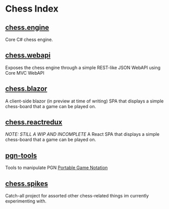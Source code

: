 # Chess Index
## [chess.engine](https://github.com/Chrislee187/chess.engine)
Core C# chess engine.
## [chess.webapi](https://github.com/Chrislee187/chess.webapi)
Exposes the chess engine through a simple REST-like JSON WebAPI using Core MVC WebAPI
## [chess.blazor](https://github.com/Chrislee187/chess.blazor)
A client-side blazor (in preview at time of writing) SPA that displays a simple chess-board that a game can be played on.
## [chess.reactredux](https://github.com/Chrislee187/chess.reactredux)
_NOTE: STILL A WIP AND INCOMPLETE_ A React SPA that displays a simple chess-board that a game can be played on.
## [pgn-tools](https://github.com/Chrislee187/pgn-tools)
Tools to manipulate PGN [Portable Game Notation](https://en.wikipedia.org/wiki/Portable_Game_Notation)
## [chess.spikes](https://github.com/Chrislee187/chess.spikes)
Catch-all project for assorted other chess-related things im currently experimenting with.




